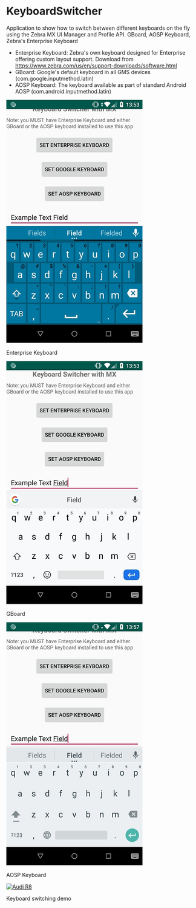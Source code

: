 # KeyboardSwitcher
Application to show how to switch between different keyboards on the fly using the Zebra MX UI Manager and Profile API.  GBoard, AOSP Keyboard, Zebra's Enterprise Keyboard

- Enterprise Keyboard: Zebra's own keyboard designed for Enterprise offering custom layout support.  Download from https://www.zebra.com/us/en/support-downloads/software.html
- GBoard: Google's default keyboard in all GMS devices (com.google.inputmethod.latin)
- AOSP Keyboard: The keyboard available as part of standard Android AOSP (com.android.inputmethod.latin)

![Enterprise Keyboard](https://raw.githubusercontent.com/darryncampbell/KeyboardSwitcher/master/screenshots/ekb.jpg)

Enterprise Keyboard

![GBoard](https://raw.githubusercontent.com/darryncampbell/KeyboardSwitcher/master/screenshots/gboard.jpg)

GBoard

![AOSP](https://raw.githubusercontent.com/darryncampbell/KeyboardSwitcher/master/screenshots/aosp.jpg)

AOSP Keyboard

[![Audi R8](http://img.youtube.com/vi/CbxTqthuK_M/0.jpg)](https://www.youtube.com/watch?v=CbxTqthuK_M "Keyboard Switcher")

Keyboard switching demo
